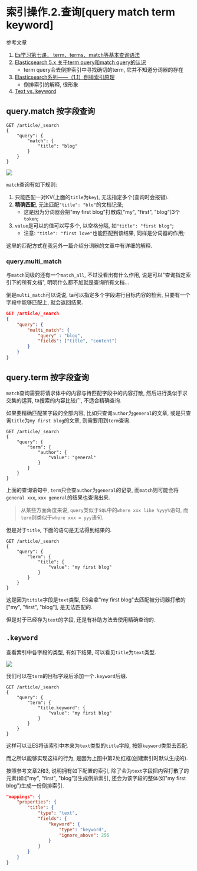 # 索引操作.2.查询[query match term keyword]

参考文章

1. [Es学习第七课， term、terms、match等基本查询语法](https://www.cnblogs.com/kakatadage/p/9958932.html)
2. [Elasticsearch 5.x 关于term query和match query的认识](https://www.cnblogs.com/wangchuanfu/p/7444253.html)
    - term query会去倒排索引中寻找确切的term, 它并不知道分词器的存在
3. [Elasticsearch系列——（1.1）倒排索引原理](https://www.cnblogs.com/zlslch/p/6440114.html)
    - 倒排索引的解释, 很形象
4. [Text vs. keyword](https://www.elastic.co/cn/blog/strings-are-dead-long-live-strings)

## query.match 按字段查询

```
GET /article/_search
{
    "query": {
        "match": {
            "title": "blog"
        }
    }
}
```

![](https://gitee.com/generals-space/gitimg/raw/master/3d797fffd00c4c09edea67dcccb56e4e.png)

`match`查询有如下规则:

1. 只能匹配一对KV(上面的`title`为`key`), 无法指定多个(查询时会报错). 
2. **精确匹配**, 无法匹配`"title": "blo"`的文档记录;
    - 这是因为分词器会把"my first blog"打散成["my", "first", "blog"]3个`token`;
3. `value`是可以的值可以写多个, 以空格分隔, 如`"title": "first blog"`;
    - 注意: `"title": "first love"`也能匹配到该结果, 同样是分词器的作用;

这里的匹配方式在我另外一篇介绍分词器的文章中有详细的解释.

### query.multi_match

与`match`同级的还有一个`match_all`, 不过没看出有什么作用, 说是可以"查询指定索引下的所有文档", 明明什么都不加就是查询所有文档...

倒是`multi_match`可以说说, ta可以指定多个字段进行目标内容的检索, 只要有一个字段中能够匹配上, 就会返回结果.

```json
GET /article/_search
{
    "query": {
        "multi_match": {
            "query" : "blog",
            "fields": ["title", "content"]
        }
    }
}
```

## query.term 按字段查询

`match`查询需要将请求体中的内容与待匹配字段中的内容打散, 然后进行类似于求交集的运算, ta搜索的内容比较广, 不适合精确查询.

如果要精确匹配某字段的全部内容, 比如只查询`author`为`general`的文章, 或是只查询`title`为`my first blog`的文章, 则需要用到`term`查询.

```
GET /article/_search
{
    "query": {
        "term": {
            "author": {
                "value": "general"
            }
        }
    }
}
```

上面的查询语句中, `term`只会查`author`为`general`的记录, 而`match`则可能会将`general xxx`, `xxx general`的结果也查询出来.

> 从某些方面角度来说, `query`类似于`SQL`中的`where xxx like %yyy%`语句, 而`term`则类似于`where xxx = yyy`语句.

但是对于`title`, 下面的语句是无法得到结果的.

```
GET /article/_search
{
    "query": {
        "term": {
            "title": {
                "value": "my first blog"
            }
        }
    }
}
```

这是因为`titile`字段是`text`类型, ES会拿"my first blog"去匹配被分词器打散的["my", "first", "blog"], 是无法匹配的.

但是对于已经存为`text`的字段, 还是有补助方法去使用精确查询的.

## `.keyword`

查看索引中各字段的类型, 有如下结果, 可以看见`title`为`text`类型.

![](https://gitee.com/generals-space/gitimg/raw/master/8bd7c18e4d82b207da870d03a5d068cc.png)

我们可以在`term`的目标字段后添加一个`.keyword`后缀.

```
GET /article/_search
{
    "query": {
        "term": {
            "title.keyword": {
                "value": "my first blog"
            }
        }
    }
}
```

这样可以让ES将该索引中本来为`text`类型的`title`字段, 按照`keyword`类型去匹配. 

而之所以能够实现这样的行为, 是因为上图中第2处红框(创建索引时默认生成的).

按照参考文章2和3, 说明拥有如下配置的索引, 除了会为`text`字段把内容打散了的元素(如:["my", "first", "blog"])生成倒排索引, 还会为该字段的整体(如"my first blog")生成一份倒排索引.

```json
"mappings": {
    "properties": {
        "title": {
            "type": "text",
            "fields": {
                "keyword": {
                    "type": "keyword",
                    "ignore_above": 256
                }
            }
        }
    }
}
```
